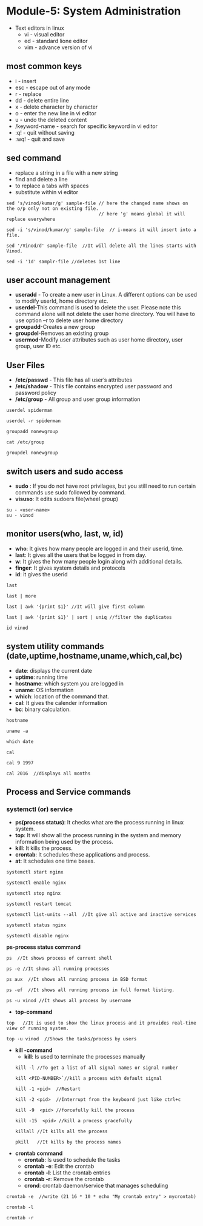 # Module-5: System Administration
* Text editors in linux
  * vi - visual editor
  * ed - standard lione editor
  * vim - advance version of vi
## most common keys
  * i - insert
  * esc - escape out of any mode
  * r - replace
  * dd - delete entire line
  * x - delete character by character
  * o - enter the new line in vi editor
  * u - undo the deleted content
  * /keyword-name - search for specific keyword in vi editor
  * :q! - quit without saving
  * :wq! - quit and save
## sed command
* replace a string in a file with a new string
* find and delete a line
* to replace a tabs with spaces
* substitute within vi editor

```
sed 's/vinod/kumar/g' sample-file // here the changed name shows on the o/p only not on existing file.
                                  // here 'g' means global it will replace everywhere
```
```
sed -i 's/vinod/kumar/g' sample-file  // i-means it will insert into a file.
```
```
sed '/Vinod/d' sample-file  //It will delete all the lines starts with Vinod.
```
```
sed -i '1d' samplr-file //deletes 1st line
```
## user account management
* **useradd** - To create a new user in Linux. A different options can be used to modify userId, home directory etc.
* **userdel**-This command is used to delete the user. Please note this command alone will not delete the user home directory. You will have to use option –r to delete user home directory
* **groupadd**-Creates a new group
* **groupdel**-Removes an existing group
* **usermod**-Modify user attributes such as user home directory, user group, user ID etc.

## User Files
* **/etc/passwd** - This file has all user’s attributes
* **/etc/shadow** - This file contains encrypted user password and password policy
* **/etc/group** - All group and user group information

```
userdel spiderman
```
```
userdel -r spiderman
```
```
groupadd nonewgroup
```
```
cat /etc/group
```
```
groupdel nonewgroup
```
## switch users and sudo access
* **sudo** : If you do not have root privilages, but you still need to run certain commands use sudo followed by command.
* **visuso**: It edits sudoers file(wheel group)
```
su - <user-name>
su - vinod
```
## monitor users(who, last, w, id)
* **who**: It gives how many people are logged in and their userid, time.
* **last**: It gives all the users that be logged in from day.
* **w**: It gives the how many people login along with additional details.
* **finger**: It gives system details and protocols
* **id**: it gives the userid
```
last
```
```
last | more
```
```
last | awk '{print $1}' //It will give first column
```
```
last | awk '{print $1}' | sort | uniq //filter the duplicates
```
```
id vinod
```
## system utility commands (date,uptime,hostname,uname,which,cal,bc)
* **date**: displays the current date
* **uptime**: running time
* **hostname**: which system you are logged in
* **uname**: OS information
* **which**: location of the command that.
* **cal**: It gives the calender information
* **bc**: binary calculation.
```
hostname
```
```
uname -a
```
```
which date
```
```
cal
```
```
cal 9 1997
```
```
cal 2016  //displays all months
```
## Process and Service commands
### systemctl (or) service
* **ps(process status)**: It checks what are the process running in linux system.
* **top**: It will show all the process running in the system       and memory information being used by the process.
* **kill**: It kills the process.
* **crontab**: It schedules these applications and process.
* **at**: It schedules one time bases.
```
systemctl start nginx
```
```
systemctl enable nginx
```
```
systemctl stop nginx
```
```
systemctl restart tomcat
```
```
systemctl list-units --all  //It give all active and inactive services
```
```
systemctl status nginx
```
```
systemctl disable nginx
```
**ps-process status command**
```
ps  //It shows process of current shell
```
```
ps -e //It shows all running processes
```
```
ps aux  //It shows all running process in BSD format
```
```
ps -ef  //It shows all running process in full format listing.
```
```
ps -u vinod //It shows all process by username
```
* **top-command**
```
top   //It is used to show the linux process and it provides real-time view of running system.
```
```
top -u vinod  //Shows the tasks/process by users
```
* **kill -command**
  * **kill**: Is used to terminate the processes manually
  ```
  kill -l //To get a list of all signal names or signal number
  ```
  ```
  kill <PID-NUMBER>`//kill a process with default signal
  ```
  ```
  kill -1 <pid>  //Restart
  ```
  ```
  kill -2 <pid>  //Interrupt from the keyboard just like ctrl+c
  ```
  ```
  kill -9  <pid> //forcefully kill the process
  ```
  ```
  kill -15  <pid> //kill a process gracefully
  ```
  ```
  killall //It kills all the process
  ```
  ```
  pkill   //It kills by the process names
  ```
 * **crontab command**
    *  **crontab**: Is used to schedule the tasks
    *  **crontab -e**: Edit the crontab
    *  **crontab -l**: List the crontab entries
    *  **crontab -r**: Remove the crontab
    *  **crond**: crontab daemon/service that manages scheduling
```
crontab -e  //write (21 16 * 10 * echo "My crontab entry" > mycrontab)
```
```
crontab -l
```
```
crontab -r
```

